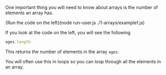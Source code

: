 One important thing you will need to know about arrays is the number of elements an array has.

{Run the code on the left}(node run-user.js ./1-arrays/example1.js)

If you look at the code on the left, you will see the following

```javascript
ages.length
```

This returns the number of elements in the array `ages`. 

You will often use this in loops so you can loop through all the elements in an array.
